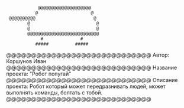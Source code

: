                 @@@@@@@@@@@@@@@@@@@@  
               @                    @
     @@@@@@@@@@                      @
            @                         @
            @                         @
            @@@@@@@@@@@@@@@@@@@@@@@@@@@ 
                 #              #
               #####          #####

@@@@@@@@@@@@@@@@@@@@@@@@@@@@@
Автор: Коршунов Иван
@@@@@@@@@@@@@@@@@@@@@@@@@@@@@
Название проекта: "Робот попугай"
@@@@@@@@@@@@@@@@@@@@@@@@@@@@@
Описание проекта: Робот который может передразнивать людей,
может выполнять команды, болтать с тобой.
@@@@@@@@@@@@@@@@@@@@@@@@@@@@@